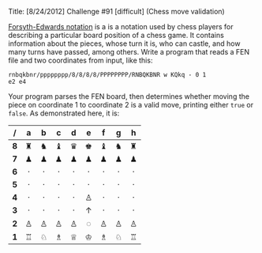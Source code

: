 Title: [8/24/2012] Challenge #91 [difficult] (Chess move validation)

[Forsyth-Edwards notation](http://en.wikipedia.org/wiki/Forsyth%E2%80%93Edwards_Notation) is a is a notation used by chess players for describing a particular board position of a chess game. It contains information about the pieces, whose turn it is, who can castle, and how many turns have passed, among others. Write a program that reads a FEN file and two coordinates from input, like this:

    rnbqkbnr/pppppppp/8/8/8/8/PPPPPPPP/RNBQKBNR w KQkq - 0 1
    e2 e4

Your program parses the FEN board, then determines whether moving the piece on coordinate 1 to coordinate 2 is a valid move, printing either `true` or `false`. As demonstrated here, it is:


/|a|b|c|d|e|f|g|h
:-:|:-:|:-:|:-:|:-:|:-:|:-:|:-:|:-:
**8**|♜|♞|♝|♛|♚|♝|♞|♜
**7**|♟|♟|♟|♟|♟|♟|♟|♟
**6**|·|·|·|·|·|·|·|·
**5**|·|·|·|·|·|·|·|·
**4**|·|·|·|·|♙|·|·|·
**3**|·|·|·|·|↑|·|·|·
**2**|♙|♙|♙|♙|◌|♙|♙|♙
**1**|♖|♘|♗|♕|♔|♗|♘|♖
